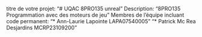 titre de votre projet: “# UQAC 8PRO135 unreal”
Description: “8PRO135 Programmation avec des moteurs de jeu”
Membres de l’équipe incluant code permanent:
“* Ann-Laurie Lapointe LAPA07540005”
“* Patrick Mc Rea Desjardins MCRP23109200”